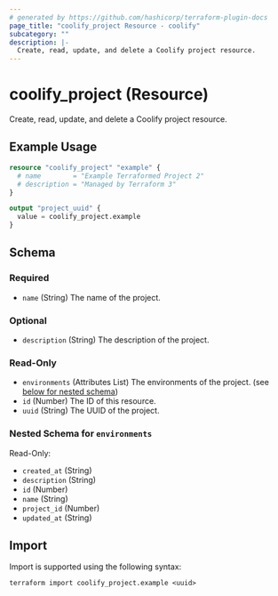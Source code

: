 ```yaml
---
# generated by https://github.com/hashicorp/terraform-plugin-docs
page_title: "coolify_project Resource - coolify"
subcategory: ""
description: |-
  Create, read, update, and delete a Coolify project resource.
---
```


# coolify_project (Resource)

Create, read, update, and delete a Coolify project resource.

## Example Usage

```terraform
resource "coolify_project" "example" {
  # name        = "Example Terraformed Project 2"
  # description = "Managed by Terraform 3"
}

output "project_uuid" {
  value = coolify_project.example
}
```

<!-- schema generated by tfplugindocs -->
## Schema

### Required

- `name` (String) The name of the project.

### Optional

- `description` (String) The description of the project.

### Read-Only

- `environments` (Attributes List) The environments of the project. (see [below for nested schema](#nestedatt--environments))
- `id` (Number) The ID of this resource.
- `uuid` (String) The UUID of the project.

<a id="nestedatt--environments"></a>
### Nested Schema for `environments`

Read-Only:

- `created_at` (String)
- `description` (String)
- `id` (Number)
- `name` (String)
- `project_id` (Number)
- `updated_at` (String)

## Import

Import is supported using the following syntax:

```shell
terraform import coolify_project.example <uuid>
```
